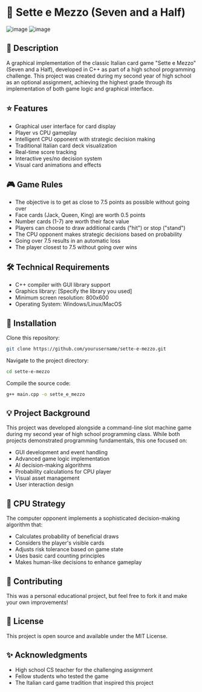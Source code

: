 # 🎴 Sette e Mezzo (Seven and a Half)
![image](https://github.com/user-attachments/assets/607d0c0e-7b84-4fca-93c8-85e8ac752b25)
![image](https://github.com/user-attachments/assets/22d55313-604b-430f-8e2b-698237b82c95)

## 📝 Description
A graphical implementation of the classic Italian card game "Sette e Mezzo" (Seven and a Half), developed in C++ as part of a high school programming challenge. This project was created during my second year of high school as an optional assignment, achieving the highest grade through its implementation of both game logic and graphical interface.
## ⭐ Features

- Graphical user interface for card display
- Player vs CPU gameplay
- Intelligent CPU opponent with strategic decision making
- Traditional Italian card deck visualization
- Real-time score tracking
- Interactive yes/no decision system
- Visual card animations and effects

## 🎮 Game Rules

- The objective is to get as close to 7.5 points as possible without going over
- Face cards (Jack, Queen, King) are worth 0.5 points
- Number cards (1-7) are worth their face value
- Players can choose to draw additional cards ("hit") or stop ("stand")
- The CPU opponent makes strategic decisions based on probability
- Going over 7.5 results in an automatic loss
- The player closest to 7.5 without going over wins

## 🛠️ Technical Requirements

- C++ compiler with GUI library support
- Graphics library: [Specify the library you used]
- Minimum screen resolution: 800x600
- Operating System: Windows/Linux/MacOS

## 🚀 Installation

Clone this repository:
```bash
git clone https://github.com/yourusername/sette-e-mezzo.git
```
Navigate to the project directory:
```bash
cd sette-e-mezzo
```
Compile the source code:
```bash
g++ main.cpp -o sette_e_mezzo 
```
## 💡 Project Background
This project was developed alongside a command-line slot machine game during my second year of high school programming class. While both projects demonstrated programming fundamentals, this one focused on:

- GUI development and event handling
- Advanced game logic implementation
- AI decision-making algorithms
- Probability calculations for CPU player
- Visual asset management
- User interaction design

## 🎯 CPU Strategy
The computer opponent implements a sophisticated decision-making algorithm that:

- Calculates probability of beneficial draws
- Considers the player's visible cards
- Adjusts risk tolerance based on game state
- Uses basic card counting principles
- Makes human-like decisions to enhance gameplay

## 🤝 Contributing
This was a personal educational project, but feel free to fork it and make your own improvements!
## 📜 License
This project is open source and available under the MIT License.
## ✨ Acknowledgments
- High school CS teacher for the challenging assignment
- Fellow students who tested the game
- The Italian card game tradition that inspired this project
